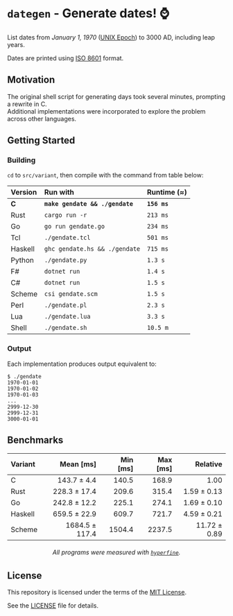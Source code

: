 # `dategen` - Generate dates! ⌚️

List dates from *January 1, 1970* ([UNIX Epoch]) to 3000 AD, including leap years.

Dates are printed using [ISO 8601] format.

## Motivation

The original shell script for generating days took several minutes,
prompting a rewrite in C.  
Additional implementations were incorporated to explore the problem across
other languages.

## Getting Started

### Building

`cd` to `src/variant`, then compile with the command from table below:

<div align="center">

| Version | Run with                        | Runtime (≈)  |
| :------ | :------------------------------ | :----------- |
| **C**   | **`make gendate && ./gendate`** | **`156 ms`** |
| Rust    | `cargo run -r`                  | `213 ms`     |
| Go      | `go run gendate.go`             | `234 ms`     |
| Tcl     | `./gendate.tcl`                 | `501 ms`     |
| Haskell | `ghc gendate.hs && ./gendate`   | `715 ms`     |
| Python  | `./gendate.py`                  | `1.3 s`      |
| F#      | `dotnet run`                    | `1.4 s`      |
| C#      | `dotnet run`                    | `1.5 s`      |
| Scheme  | `csi gendate.scm`               | `1.5 s`      |
| Perl    | `./gendate.pl`                  | `2.3 s`      |
| Lua     | `./gendate.lua`                 | `3.3 s`      |
| Shell   | `./gendate.sh`                  | `10.5 m`     |

</div>

### Output

Each implementation produces output equivalent to:
```console
$ ./gendate
1970-01-01
1970-01-02
1970-01-03
...
2999-12-30
2999-12-31
3000-01-01
```

## Benchmarks

<div align="center">

| Variant |      Mean [ms] | Min [ms] | Max [ms] |     Relative |
| :------ | -------------: | -------: | -------: | -----------: |
| C       |    143.7 ± 4.4 |    140.5 |    168.9 |         1.00 |
| Rust    |   228.3 ± 17.4 |    209.6 |    315.4 |  1.59 ± 0.13 |
| Go      |   242.8 ± 12.2 |    225.1 |    274.1 |  1.69 ± 0.10 |
| Haskell |   659.5 ± 22.9 |    609.7 |    721.7 |  4.59 ± 0.21 |
| Scheme  | 1684.5 ± 117.4 |   1504.4 |   2237.5 | 11.72 ± 0.89 |

###### All programs were measured with [`hyperfine`].

</div>


## License

This repository is licensed under the terms of the [MIT License].
   
See the [LICENSE](LICENSE) file for details.

[ISO 8601]: https://en.wikipedia.org/wiki/ISO_8601
[UNIX Epoch]: https://en.wikipedia.org/wiki/Unix_time
[MIT License]: https://opensource.org/license/mit/
[`hyperfine`]: https://github.com/sharkdp/hyperfine
